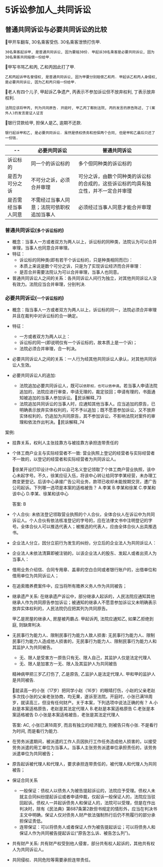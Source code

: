 # 5诉讼参加人_共同诉讼


## 普通共同诉讼与必要共同诉讼的比较

🍐甲开车翻车, 30名乘客受伤. 30名乘客泄愤打伤甲. 

    30名乘客起诉甲, 是普通共同诉讼, 因为要赔30份. 甲起诉30名乘客是必要共同诉讼, 因为30名乘客共同赔偿一份给甲.

🍐甲写书骂乙和丙, 乙和丙因此打了甲. 
    
    乙和丙起诉甲名誉侵权, 是普通共同诉讼, 因为甲要分别赔偿乙和丙. 甲起诉乙和丙人身侵权, 是必要共同诉讼, 因为乙和丙只赔一份给甲.

🍐老人有四个儿子, 甲起诉乙争遗产, 丙表示不参加诉讼但不放弃权利, 丁表示放弃权利. 

    法院应该将甲丙, 列为共同原告. 开庭时, 甲乙丙丁都到法院, 丙的发言的原告陈述, 丁(案外人)的发言是证人证言

🍐银行贷款给甲, 担保人是乙, 逾期不还款. 

    银行起诉甲和乙, 是必要共同诉讼. 虽然是债权债务和担保两个合同, 但是甲和乙最后只还了一份钱.

--|必要共同诉讼|普通共同诉讼
--|--|--
诉讼标的|同一个的诉讼标的|多个但同种类的诉讼标的
是否为可分之诉|不可分之诉，必须合并审理|可分之诉，由数个同种类的诉讼标的合成的，这些诉讼标的均具有独立性，并不一定合并审理
是否需经当事人同意|不需经过当事人同意；法院可依职权追加当事人|必须经过当事人同意才能合并审理



### 普通共同诉讼(`多个诉讼标的`)

- 概念：当事人一方或者双方为两人以上，诉讼标的同种类，法院认为可以合并审理，当事人也同意合并审理。
- 特征：
    - 诉讼标的同种类(即有若干个诉讼标的，只是种类相同而已)：
    - 本质上来说是数个可分之诉，只是为了实现诉讼经济而合并审理：
    - 是否合并需要法院认为可以合并审理，当事人也同意。
- 普通共同诉讼人之间的关系：各共同诉讼人间行为独立，对其他共同诉讼人没有效力。法院应当合并审理，分别判决. 



### 必要共同诉讼(`一个诉讼标的`)
- 概念：指当事人一方或者双方为两人以上，诉讼标的同一，法院必须合并审理并且在裁判中对诉讼标的合一确定。
- 特征：
    - 一方或者双方为两人以上：
    - 诉讼标的同一(即说明仅有一个诉讼标的，故本质上是一个诉)；
    - 法院必须合并审理，合一判决。
- 必要共同诉讼人之间的关系：一人行为经其他共同诉讼人承认，对其他共同诉讼人生效。
- 必要共同诉讼人的追加:

    - 法院追加必要共同诉讼人，既可以`依职权，也可以依申请`。若当事人申请法院追加的，法院应进行审查，申请无理的，裁定驳回；申请有理的，书面通知被追加的当事人参加诉讼。🚪民诉解释_73
    - 法院追加共同诉讼的当事人时，应通知其他当事人。应当追加的原告，已明确表示放弃实体权利的，可不予以追加；既不愿意参加诉讼，又不放弃实体权利的，仍追加为共同原告，其不参加诉讼，不影响法院对案件的审理和依法作出判决。🚪民诉解释_74

案例:

- 挂靠关系，权利人主张挂靠方与被挂靠方承担连带责任的
- 个体工商户业主与实际经营者不一致: 营业执照上登记的经营者与实际经营者不一致的，以登记的经营者和实际经营者为共同诉讼人。

    🍐徐某开设打印设计中心并以自己名义登记领取了个体工商户营业执照，该中心未起字号。不久，徐某应征入伍，将该中心转让给同学李某经营，未办理工商变更登记。后该中心承接广告公司业务，款项已收却未能按期交货，遭广告公司起诉。下列哪一选项是本案的适格被告？
    A.李某
    B.李某和徐某
    C.李某和该中心
    D.李某、徐某和该中心

    答案: B

- 个人合伙: 未依法登记领取营业执照的个人合伙，全体合伙人在诉讼中为共同诉讼人。个人合伙有依法核准登记的字号的，应在法律文书中注明登记的字号。全体合伙人可以推选代表人；被推选的代表人，应由全体合伙人出具推选书。
- 企业法人分立，因分立前行为发生的纠纷，分立后的企业法人为共同诉讼人：
- 企业法人未依法清算即被注销的，以该企业法人的股东、发起人或者出资人为当事人：
- 借用业务介绍信、合同专用章、盖章的空白合同或者银行账户的，出借单位和借用单位为共同诉讼人；
- 在追索赡养费案件中，应当将所有赡养义务人作为共同被告；
- 继承遗产关系: 在继承遗产诉讼中，部分继承人起诉的，人民法院应通知其他继承人作为共同原告参加诉讼；被通知的继承人不愿意参加诉讼又未明确表示放弃实体权利的，人民法院仍应把其列为共同原告。

    甲乙是房屋的继承人, 房屋被丙霸占. 甲起诉丙, 法院应通知乙, 如果乙拒绝到庭, 则缺席判决.

- 无民事行为能力人、限制民事行为能力人致人损害: 无民事行为能力人、限制民事行为能力人造成他人损害的，无民事行为能力人、限制民事行为能力人和其监护人为共同被告。
    - 无、限人是受害方一原告只有无、限人自己，其监护人仅是法定代理人
    - 无、限人是加害方一无、限人及其监护人为共同被告

    精神病甲把三岁乙打伤了, 乙是原告, 乙监护人是法定代理人. 甲和甲的监护人是共同被告.

    🍐就读高一的小张（17岁）把同学小赵（16岁）的眼晴打伤，小赵的父亲老赵多次找小张的父亲老张协商，均无果，遂诉至法院。开庭时，小张已满18周岁，就读高三，但没有任何财产。关于本案，下列选项中说法正确的有？
    A.小赵是本案适格原告，老赵是其法定代理人
    B.老赵是本案适格原告
    C.老张是本案适格被告
    D.小张是本案适格被告，老张是其法定代理人

    答案: AC, 小张已满18周岁, 而且有独立的经济能力, 则被告只有小张. 不是看行为时间, 而是看行为能力.

- 在劳务派遣期间，被派遣的工作人员因执行工作任务造成他人损害的，以接受劳务派遣的用工单位为当事人。当事人主张劳务派遣单位承担责任的，该劳务派遣单位为共同被告；
- 原告起诉被代理人和代理人，要求承担连带责任的，被代理人和代理人为共同被告；
- 保证合同关系
    - 一般保证：债权人以债务人为被告提起诉讼的，法院应予受理。债权人未就主合同纠纷提起诉讼或者申请仲裁，仅起诉一般保证人的，法院应当驳回起诉。债权人一并起诉债务人和保证人的，法院可以受理，但是在作出判决时，除有《民法典》第687条第2款但书规定的情形外，应当在判决书主文中明确，保证人仅对债务人财产依法强制热行后仍不熊履行的部分承担保证责低。
    - 连带保证：可以将债务人或者保证人作为被告提起诉讼；可以将债务人和保证人作为共同被告提起诉讼(“原告怎么诉、被告怎么列”)。
- 共有财产关系: 共有财产权受到他人侵害，部分共有权人起诉的，其他共有权人为共同诉讼人。
- 共同侵权、共同危险等需要承担连带责任。




